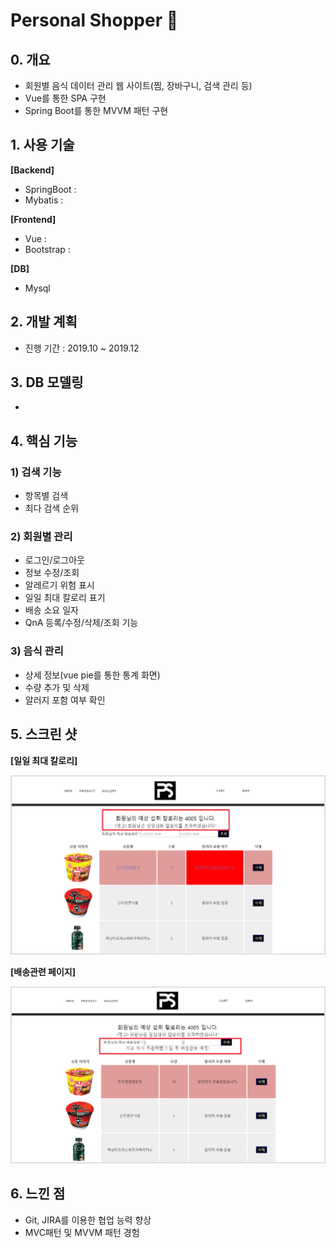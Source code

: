 # Personal Shopper :dango:

## 0. 개요

* 회원별 음식 데이터 관리 웹 사이트(찜, 장바구니, 검색 관리 등)
* Vue를 통한 SPA 구현
* Spring Boot를 통한 MVVM 패턴 구현

## 1. 사용 기술

**[Backend]**
* SpringBoot :
* Mybatis :

**[Frontend]**
* Vue : 
* Bootstrap : 

**[DB]**
* Mysql

## 2. 개발 계획

* 진행 기간 : 2019.10 ~ 2019.12

## 3. DB 모델링

*  

## 4. 핵심 기능

### 1) 검색 기능

* 항목별 검색
* 최다 검색 순위

### 2) 회원별 관리

* 로그인/로그아웃
* 정보 수정/조회
* 알레르기 위험 표시
* 일일 최대 칼로리 표기
* 배송 소요 일자 
* QnA 등록/수정/삭제/조회 기능

### 3) 음식 관리

* 상세 정보(vue pie를 통한 통계 화면)
* 수량 추가 및 삭제
* 알러지 포함 여부 확인

## 5. 스크린 샷
**[일일 최대 칼로리]**

![image](./shopper1.png)

**[배송관련 페이지]**

![image](./shopper2.png)

## 6. 느낀 점

* Git, JIRA를 이용한 협업 능력 향상
* MVC패턴 및 MVVM 패턴 경험
